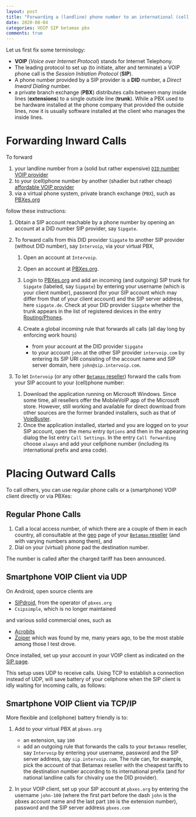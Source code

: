 ```yaml
---
layout: post
title: "Forwarding a (landline) phone number to an international (cell) phone number via an SIP account"
date: 2020-08-04
categories: VOIP SIP betamax pbx
comments: true
---
```


Let us first fix some terminology:

- **VOIP** (*Voice over Internet Protocol*) stands for Internet Telephony.
- The leading protocol to set up (to initiate, alter and terminate) a VOIP phone call is the *Session Initiation Protocol* (**SIP**).
- A phone number provided by a SIP provider is a **DID** number, a *Direct Inward Dialing* number.
- a private branch exchange (**PBX**) distributes calls between many inside lines (**extensions**) to a single outside line (**trunk**).
    While a PBX used to be hardware installed at the phone company that provided the outside lines, now it is usually software installed at the client who manages the inside lines.

# Forwarding Inward Calls

To forward

1. your landline number from a (solid but rather expensive) [`DID` number VOIP provider](http://backsla.sh/did)
1. to your (cell)phone number by another (shadier but rather cheap) [affordable VOIP provider](http://backsla.sh/betamax)
1. via a virtual phone system, private branch exchange (`PBX`), such as [PBXes.org](https://www.pbxes.com/)

follow these instructions:

1. Obtain a SIP account reachable by a phone number by opening an account at a DID number SIP provider, say `Sipgate`.
1. To forward  calls from this DID provider `Sipgate` to another SIP provider (without DID number), say `Intervoip`, via your virtual PBX,

    1. Open an account at `Intervoip`.
    1. Open an account at [PBXes.org](https://www.pbxes.com/).

    1. Login to [PBXes.org](https://www.pbxes.com/) and add an incoming (and outgoing) SIP trunk for `Sipgate` (labeled, say `Sipgate`) by entering your username (which is your client number), password (for your SIP account which may differ from that of your client account) and the SIP server address, here `sipgate.de`.
        Check at your DID provider `Sipgate` whether the trunk appears in the list of registered devices in the entry [Routing/Phones](https://app.sipgate.com/w0/devices).
    1. Create a global incoming rule that forwards all calls (all day long by enforcing work hours)
    
        - from your account at the DID provider `Sipgate`
        - to your account `john` at the other SIP provider `intervoip.com` by entering its SIP URI consisting of the account name and SIP server domain, here `john@sip.intervoip.com`.

1. To let `Intervoip` (or any other [`Betamax` reseller](http://backsla.sh/did)) forward the calls from your SIP account to your (cell)phone number:

    1. Download the application running on Microsoft Windows.
        Since some time, all resellers offer the MobileVoIP app of the Microsoft store.
        However, still working and available for direct download from other sources are the former branded installers, such as that of [VoipBuster](https://www.chip.de/downloads/VoipBuster_16447285.html).
    1. Once the application installed, started and you are logged on to your SIP account, open the menu entry `Options` and then in the appearing dialog the list entry `Call Settings`.
        In the entry `Call forwarding` choose `always` and add your cellphone number (including its international prefix and area code).

# Placing Outward Calls

To call others, you can use regular phone calls or a (smartphone) VOIP client directly or via PBXes:

## Regular Phone Calls

1. Call a local access number, of which there are a couple of them in each country, all consultable at the [geo](https://www.intervoip.com/geo) page of your [`Betamax` reseller](http://backsla.sh/did) (and with varying numbers among them), and
1. Dial on your (virtual) phone pad the destination number.

The number is called after the charged tariff has been announced.

## Smartphone VOIP Client via UDP

On Android, open source clients are

- [SIPdroid](http://sipdroid.org/), from the operator of `pbxes.org`
- `Csipsimple`, which is no longer maintained

and various solid commercial ones, such as

- [Acrobits]( https://www.acrobits.net)
- [Zoiper](https://www.zoiper.com/en) which was found by me, many years ago, to be the most stable among those I test drove.

Once installed, set up your account in your VOIP client as indicated on the [SIP page](https://www.intervoip.com/sip).

This setup uses UDP to receive calls.
Using TCP to establish a connection instead of UDP, will save battery of your cellphone when the SIP client is idly waiting for incoming calls, as follows:

## Smartphone VOIP Client via TCP/IP

More flexible and (cellphone) battery friendly is to:

1. Add to your virtual PBX at `pbxes.org`

    - an extension, say `100`
    - add an outgoing rule that forwards the calls to your `Betamax` reseller, say `Intervoip` by  entering your username, password and the SIP server address, say `sip.intervoip.com`.
        The rule can, for example, pick the account of that Betamax reseller with the cheapest tariffs to the destination number according to its international prefix (and for national landline calls for chivalry use the DID provider).

1. In your VOIP client, set up your SIP account at `pbxes.org` by entering the username `john-100` (where the first part before the dash `john` is the pbxes account name and the last part `100` is the extension number), password and the SIP server address `pbxes.com`

<!-- private branch exchange (PBX) = -->
<!--  -->
<!-- A telephone exchange serving a single organization, having a switchboard and associated equipment, usually located on the customer's premises; -->
<!-- provides for switching calls between any two extensions served by the exchange or between any extension and the national telephone system via a trunk to a central office. -->
<!--  -->
<!-- A switching system located on a customer’s premises that consolidates the number of inside lines (extensions) into a smaller number of outside lines (trunks). Many PBXs also provide advanced voice and data communication features. -->

<!-- The Internet Protocol Private Branch eXchange IP PBX) = -->
<!-- is telephone switching equipment that resides in a private business instead of the telephone company. -->
<!-- An IP PBX delivers employees dial-tone, the ability to conference, transfer, and dial other employees by extension number as well as many other features. -->

<!-- Direct Inward Dialing (DID) = -->
<!-- the ability to make an external telephone call to an internal extension within an organization = -->
<!-- The capability for dialing individual telephone extensions in a large organization directly from outside, without going through a central switchboard = -->
<!-- feature offered by telephone companies for use with their customers' PBX system, whereby the telephone company (telco) allocates a range of numbers all connected to their customer's PBX. -->
<!-- As calls are presented to the PBX, the number that the caller dialled is also given, so that the PBX can decide which person in the office to route the call to. -->

<!-- Session Initiation Protocol Trunking (SIP Trunking) = -->
<!-- the use of VoIP to facilitate the connection of typically a PBX to the Internet, where the Internet replaces the conventional telephone trunk, allowing a business to communicate with traditional PSTN telephone subscribers worldwide by connecting to an ITSP (Internet Telephony Service Provider). -->
<!-- a SIP Trunk is a single voice connection (call) placed over your Internet connection. -->
<!-- This VoIP "trunk" (or phone line) connects to a provider who routes your calls through their gateway. -->
<!--  -->
<!-- The phone call either originates as an IP call or is converted to one before it leaves the office. -->
<!-- This is done by the IP-PBX or a gateway device. -->
<!-- The call is then carried as data (RTP Real Time Protocol) the majority of the way over the Internet to the Internet Telephone service provider and on to a gateway where it converts back to a traditional call to PSTN for the last leg on the route. -->
<!-- Since a sizable portion of the call travels over the Internet or IP network, at almost no additional cost, the service provider can afford to offer calling plans at significantly reduced prices. -->
